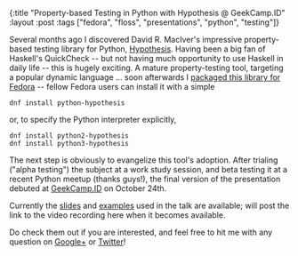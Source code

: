 {:title "Property-based Testing in Python with Hypothesis @ GeekCamp.ID"
 :layout :post
 :tags ["fedora", "floss", "presentations", "python", "testing"]}

Several months ago I discovered David R. MacIver's impressive
property-based testing library for Python,
[Hypothesis](https://hypothesis.readthedocs.org/). Having been a big
fan of Haskell's QuickCheck -- but not having much opportunity to use
Haskell in daily life -- this is hugely exciting. A mature
property-testing tool, targeting a popular dynamic language ... soon
afterwards I
[packaged this library for Fedora](https://apps.fedoraproject.org/packages/python-hypothesis/overview/)
-- fellow Fedora users can install it with a simple

```shell
dnf install python-hypothesis
```

or, to specify the Python interpreter explicitly,

```shell
dnf install python2-hypothesis
dnf install python3-hypothesis
```

The next step is obviously to evangelize this tool's adoption. After
trialing ("alpha testing") the subject at a work study session, and
beta testing it at a recent Python meetup (thanks guys!), the final
version of the presentation debuted at
[GeekCamp.ID](http://geekcamp.id) on October 24th.

Currently the
[slides](https://speakerdeck.com/michelslm/property-based-testing-in-python-with-hypothesis)
and
[examples](https://github.com/michel-slm/talk--property-based-testing--hypothesis)
used in the talk are available; will post the link to the video
recording here when it becomes available.

Do check them out if you are interested, and feel free to hit me with
any question on
[Google+](https://plus.google.com/+MichelAlexandreSalim) or
[Twitter](https://twitter.com/michel_slm)!
